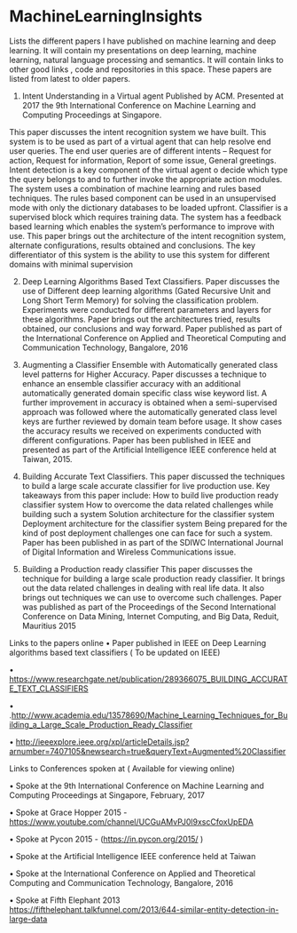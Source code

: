 # MachineLearningInsights
Lists the different papers I have published on machine learning and deep learning.  It will contain my presentations on deep learning, machine learning, natural language processing and semantics.  It will contain links to other good links , code and repositories in this space.  These papers are listed from latest to older papers.

1. Intent Understanding in a Virtual agent
Published by ACM.
Presented at 2017 the 9th International Conference on Machine Learning and Computing Proceedings at Singapore.


This paper discusses the intent recognition system we have built. This system is to be used as part of a virtual agent that can help resolve end user queries. The end user queries are of different intents – Request for action, Request for information, Report of some issue, General greetings. Intent detection is a key component of the virtual agent o decide which type the query belongs to and to further invoke the appropriate action modules. The system uses a combination of machine learning and rules based techniques. The rules based component can be used in an unsupervised mode with only the dictionary databases to be loaded upfront. Classifier is a supervised block which requires training data. The system has a feedback based learning which enables the system’s performance to improve with use.  This paper brings out the architecture of the intent recognition system, alternate configurations, results obtained and conclusions. The key differentiator of this system is the ability to use this system for different domains with minimal supervision

2. Deep Learning Algorithms Based Text Classifiers.
Paper discusses the use of Different deep learning algorithms (Gated Recursive Unit and
Long Short Term Memory) for solving the classification problem. Experiments were conducted 
for different parameters and layers for these algorithms. Paper brings out the
architectures tried, results obtained, our conclusions and way forward. Paper published 
as part of the International Conference on Applied and Theoretical Computing and Communication Technology, Bangalore, 2016


3. Augmenting a Classifier Ensemble with Automatically generated class level patterns for Higher Accuracy.
Paper discusses a technique to enhance an ensemble classifier accuracy with an additional automatically generated domain specific class wise keyword list. A further improvement in accuracy is obtained when a semi-supervised approach was followed where the automatically generated class level keys are further reviewed by domain team before usage. It show cases the accuracy results we received on experiments conducted with different configurations. Paper has been published in IEEE and presented as part of the Artificial Intelligence IEEE conference held at Taiwan, 2015.

4. Building Accurate Text Classifiers.
This paper discussed the techniques to build a large scale accurate classifier for live production use. 
Key takeaways from this paper include:
How to build live production ready classifier system
How to overcome the data related challenges while building such a system
Solution architecture for the classifier system
Deployment architecture for the classifier system
Being prepared for the kind of post deployment challenges one can face for such a system. Paper has been published in as part of the SDIWC International Journal of Digital Information and Wireless Communications issue.

5. Building a Production ready classifier
This paper discusses the technique for building a large scale production ready classifier.  It brings out the data related challenges in dealing with real life data.  It also brings out techniques we can use to overcome such challenges.  Paper was published as part of the Proceedings of the Second International Conference on Data Mining, Internet Computing, and Big Data, Reduit, Mauritius 2015

Links to the papers online
•	 Paper  published in IEEE on Deep Learning algorithms based text classifiers  ( To be updated on IEEE) 

•	 https://www.researchgate.net/publication/289366075_BUILDING_ACCURATE_TEXT_CLASSIFIERS

•	.http://www.academia.edu/13578690/Machine_Learning_Techniques_for_Building_a_Large_Scale_Production_Ready_Classifier

•	 http://ieeexplore.ieee.org/xpl/articleDetails.jsp?arnumber=7407105&newsearch=true&queryText=Augmented%20Classifier


Links to Conferences spoken at ( Available for viewing online)


• Spoke at the  9th International Conference on Machine Learning and Computing Proceedings at Singapore, February, 2017

•	Spoke at Grace Hopper 2015 - https://www.youtube.com/channel/UCGuAMvPJ0l9xscCfoxUpEDA

•	Spoke at Pycon 2015 - (https://in.pycon.org/2015/ )

•	Spoke at the Artificial Intelligence IEEE conference held at Taiwan

•	Spoke at the International Conference on Applied and Theoretical Computing and Communication Technology, Bangalore, 2016

•	Spoke at Fifth Elephant 2013 https://fifthelephant.talkfunnel.com/2013/644-similar-entity-detection-in-large-data

